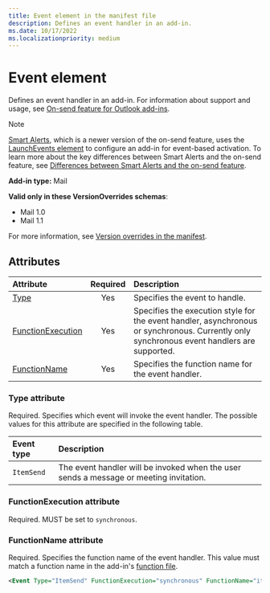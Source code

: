 ```yaml
---
title: Event element in the manifest file
description: Defines an event handler in an add-in.
ms.date: 10/17/2022
ms.localizationpriority: medium
---
```


# Event element

Defines an event handler in an add-in. For information about support and usage, see [On-send feature for Outlook add-ins](/office/dev/add-ins/outlook/outlook-on-send-addins).

> [!NOTE]
> [Smart Alerts](/office/dev/add-ins/outlook/smart-alerts-onmessagesend-walkthrough), which is a newer version of the on-send feature, uses the [LaunchEvents element](launchevents.md) to configure an add-in for event-based activation. To learn more about the key differences between Smart Alerts and the on-send feature, see [Differences between Smart Alerts and the on-send feature](/office/dev/add-ins/outlook/smart-alerts-onmessagesend-walkthrough#differences-between-smart-alerts-and-the-on-send-feature).

**Add-in type:** Mail

**Valid only in these VersionOverrides schemas**:

- Mail 1.0
- Mail 1.1

For more information, see [Version overrides in the manifest](/office/dev/add-ins/develop/add-in-manifests#version-overrides-in-the-manifest).

## Attributes

|  Attribute  |  Required  |  Description  |
|:-----|:-----:|:-----|
|  [Type](#type-attribute)  |  Yes  | Specifies the event to handle. |
|  [FunctionExecution](#functionexecution-attribute)  |  Yes  | Specifies the execution style for the event handler, asynchronous or synchronous. Currently only synchronous event handlers are supported. |
|  [FunctionName](#functionname-attribute)  |  Yes  | Specifies the function name for the event handler. |

### Type attribute

Required. Specifies which event will invoke the event handler. The possible values for this attribute are specified in the following table.

|  Event type  |  Description  |
|:-----|:-----|
|  `ItemSend`  |  The event handler will be invoked when the user sends a message or meeting invitation.  |

### FunctionExecution attribute

Required. MUST be set to `synchronous`.

### FunctionName attribute

Required. Specifies the function name of the event handler. This value must match a function name in the add-in's [function file](functionfile.md).

```xml
<Event Type="ItemSend" FunctionExecution="synchronous" FunctionName="itemSendHandler" />
```
